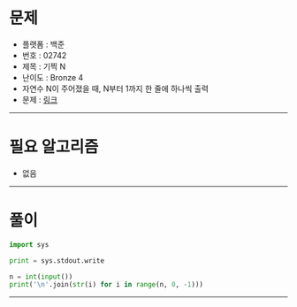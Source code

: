 # 문제
- 플랫폼 : 백준
- 번호 : 02742
- 제목 : 기찍 N
- 난이도 : Bronze 4
- 자연수 N이 주어졌을 때, N부터 1까지 한 줄에 하나씩 출력
- 문제 : <a href="https://www.acmicpc.net/problem/2742" target="_blank">링크</a>

---

# 필요 알고리즘
- 없음

---

# 풀이
```python
import sys

print = sys.stdout.write

n = int(input())
print('\n'.join(str(i) for i in range(n, 0, -1)))
```

---
